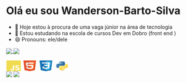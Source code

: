 # Olá eu sou Wanderson-Barto-Silva 

- 🔭 Hoje estou à procura de uma vaga júnior na área de tecnologia
- 💬 Estou estudando na escola de cursos Dev em Dobro (front end )
- 😄 Pronouns: ele/dele


<div>
 
  <a href="https://github.com/Wanderson10Silva/github-readme-stats">
  <img height=200 align="center" src="https://github-readme-stats.vercel.app/api?username=Wanderson10Silva&show_icons=true&theme=radical" />
</a>
<a href="https://github.com//convoychat">
  <img height=200 align="center" src="https://github-readme-stats.vercel.app/api/top-langs?username=Wanderson10Silva&layout=compact&langs_count=8&card_width=320" />
</a>
</div>
  

  <div style="display: inline_block"><br>
  <img align="center" alt="Wanderson+-Js" height="30" width="40" src="https://raw.githubusercontent.com/devicons/devicon/master/icons/javascript/javascript-plain.svg">
  <img align="center" alt="Wanderson-HTML" height="30" width="40" src="https://raw.githubusercontent.com/devicons/devicon/master/icons/html5/html5-original.svg">
  <img align="center" alt="Wanderson10Silva-CSS" height="30" width="40" src="https://raw.githubusercontent.com/devicons/devicon/master/icons/css3/css3-original.svg">
  <img align="center" alt="Wanderson-Python" height="30" width="40" src="https://raw.githubusercontent.com/devicons/devicon/master/icons/python/python-original.svg">
   
</div>

  <div> 
  <a href="https://instagram.com/Wanderson_Barto" target="_blank"><img src="https://img.shields.io/badge/-[Instagram-%23E4405F?style=for-the-badge&logo=instagram&logoColor=white](https://www.instagram.com/?hl=pt-br)" target="_blank"></a>
  <a href = "mailto:wandersonbarto219@gmail.com"><img src="https://img.shields.io/badge/-Gmail-%23333?style=for-the-badge&logo=gmail&logoColor=white" target="_blank"></a>

  
</div>
